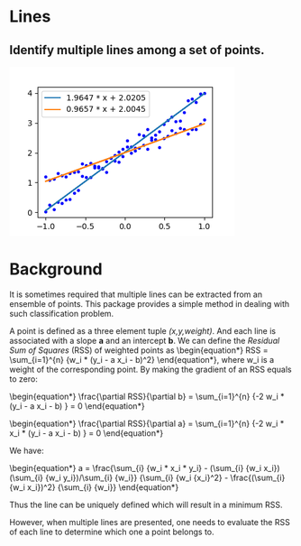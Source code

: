 # Lines

Identify multiple lines among a set of points.
-----------------------------------------------

![Two lines were identified in this set of points.](data/lines.png)

Background
==========

It is sometimes required that multiple lines can be extracted from an ensemble of points. This package provides a simple method in dealing with such classification problem. 

A point is defined as a three element tuple *(x,y,weight)*. And each line is associated with a slope **a** and an intercept **b**. We can define the *Residual Sum of Squares* (RSS) of weighted points as 
\begin{equation*}
RSS = \sum_{i=1}^{n} {w_i * (y_i - a x_i - b)^2}
\end{equation*}, where w_i is a weight of the corresponding point. By making the gradient of an RSS equals to zero:

\begin{equation*}
\frac{\partial RSS}{\partial b} = 
    \sum_{i=1}^{n} {-2 w_i * (y_i - a x_i - b) } = 0 
\end{equation*}

\begin{equation*}
\frac{\partial RSS}{\partial a} = \sum_{i=1}^{n} {-2 w_i * x_i * (y_i - a x_i - b) } = 0 
\end{equation*}

We have:

\begin{equation*}
a = \frac{\sum_{i} {w_i * x_i * y_i} - (\sum_{i} {w_i x_i}) (\sum_{i} {w_i y_i})/\sum_{i} {w_i}}
 {\sum_{i} {w_i {x_i}^2} - \frac{(\sum_{i} {w_i x_i})^2} {\sum_{i} {w_i}}
\end{equation*}

Thus the line can be uniquely defined which will result in a minimum RSS.

However, when multiple lines are presented, one needs to evaluate the RSS of each line to determine which one a point belongs to.

